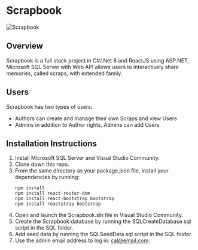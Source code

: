 # Scrapbook
![Scrapbook](https://github.com/CalBoyt/Scrapbook/assets/143360446/ec6796a1-ecb6-46a1-a05e-77e5b16bc777)

## Overview

Scrapbook is a full stack project in C#/.Net 8 and ReactJS using ASP.NET, Microsoft SQL Server with Web API allows users to interactively share memories, called scraps, with extended family.

## Users

Scrapbook has two types of users:

* Authors can create and manage their own Scraps and view Users
* Admins in addition to Author rights, Admins can add Users

## Installation Instructions

1. Install Microsoft SQL Server and Visual Studio Community.
2. Clone down this repo.
3. From the same directory as your package.json file, install your dependencies by running:
   ```
   npm install
   npm install react-router-dom
   npm install react-bootstrap bootstrap
   npm install reactstrap bootstrap
   
   ```
4. Open and launch the Scrapbook.sln file in Visual Studio Community.  
5. Create the Scrapbook database by running the SQLCreateDatabase.sql script in the SQL folder.
6. Add seed data by running the SQLSeedData.sql script in the SQL folder.
7. Use the admin email address to log in: cal@email.com.
